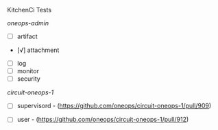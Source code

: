 KitchenCi Tests

*oneops-admin*
- [ ] artifact
- [√] attachment
- [ ] log
- [ ] monitor
- [ ] security

*circuit-oneops-1*

- [ ] supervisord - (https://github.com/oneops/circuit-oneops-1/pull/909)
- [ ] user - (https://github.com/oneops/circuit-oneops-1/pull/912)


